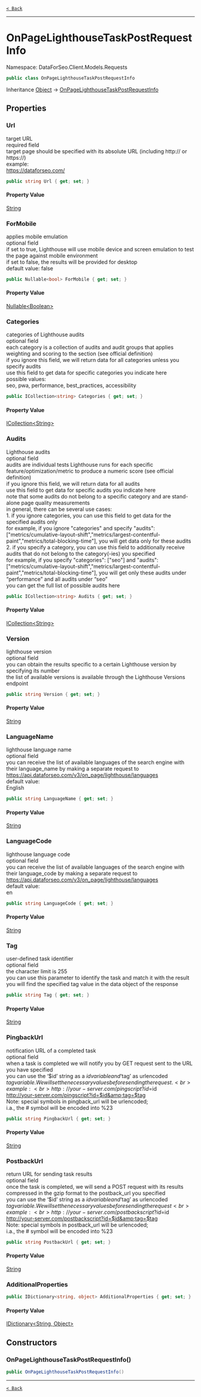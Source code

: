 [`< Back`](./)

---

# OnPageLighthouseTaskPostRequestInfo

Namespace: DataForSeo.Client.Models.Requests

```csharp
public class OnPageLighthouseTaskPostRequestInfo
```

Inheritance [Object](https://docs.microsoft.com/en-us/dotnet/api/system.object) → [OnPageLighthouseTaskPostRequestInfo](./dataforseo.client.models.requests.onpagelighthousetaskpostrequestinfo)

## Properties

### **Url**

target URL
 <br>required field
 <br>target page should be specified with its absolute URL (including http:// or https://)
 <br>example:
 <br>https://dataforseo.com/

```csharp
public string Url { get; set; }
```

#### Property Value

[String](https://docs.microsoft.com/en-us/dotnet/api/system.string)<br>

### **ForMobile**

applies mobile emulation
 <br>optional field
 <br>if set to true, Lighthouse will use mobile device and screen emulation to test the page against mobile environment
 <br>if set to false, the results will be provided for desktop
 <br>default value: false

```csharp
public Nullable<bool> ForMobile { get; set; }
```

#### Property Value

[Nullable&lt;Boolean&gt;](https://docs.microsoft.com/en-us/dotnet/api/system.nullable-1)<br>

### **Categories**

categories of Lighthouse audits
 <br>optional field
 <br>each category is a collection of audits and audit groups that applies weighting and scoring to the section (see official definition)
 <br>if you ignore this field, we will return data for all categories unless you specify audits
 <br>use this field to get data for specific categories you indicate here
 <br>possible values:
 <br>seo, pwa, performance, best_practices, accessibility

```csharp
public ICollection<string> Categories { get; set; }
```

#### Property Value

[ICollection&lt;String&gt;](https://docs.microsoft.com/en-us/dotnet/api/system.collections.generic.icollection-1)<br>

### **Audits**

Lighthouse audits
 <br>optional field
 <br>audits are individual tests Lighthouse runs for each specific feature/optimization/metric to produce a numeric score (see official definition) 
 <br>if you ignore this field, we will return data for all audits
 <br>use this field to get data for specific audits you indicate here
 <br>note that some audits do not belong to a specific category and are stand-alone page quality measurements
 <br>in general, there can be several use cases:
 <br>1. if you ignore categories, you can use this field to get data for the specified audits only
 <br>for example, if you ignore "categories" and specify "audits": ["metrics/cumulative-layout-shift","metrics/largest-contentful-paint","metrics/total-blocking-time"], you will get data only for these audits
 <br>2. if you specify a category, you can use this field to additionally receive audits that do not belong to the category(-ies) you specified
 <br>for example, if you specify "categories": ["seo"] and "audits": ["metrics/cumulative-layout-shift","metrics/largest-contentful-paint","metrics/total-blocking-time"], you will get only these audits under “performance” and all audits under “seo”
 <br>you can get the full list of possible audits here

```csharp
public ICollection<string> Audits { get; set; }
```

#### Property Value

[ICollection&lt;String&gt;](https://docs.microsoft.com/en-us/dotnet/api/system.collections.generic.icollection-1)<br>

### **Version**

lighthouse version
 <br>optional field
 <br>you can obtain the results specific to a certain Lighthouse version by specifying its number
 <br>the list of available versions is available through the Lighthouse Versions endpoint

```csharp
public string Version { get; set; }
```

#### Property Value

[String](https://docs.microsoft.com/en-us/dotnet/api/system.string)<br>

### **LanguageName**

lighthouse language name
 <br>optional field
 <br>you can receive the list of available languages of the search engine with their language_name by making a separate request to https://api.dataforseo.com/v3/on_page/lighthouse/languages
 <br>default value:
 <br>English

```csharp
public string LanguageName { get; set; }
```

#### Property Value

[String](https://docs.microsoft.com/en-us/dotnet/api/system.string)<br>

### **LanguageCode**

lighthouse language code
 <br>optional field
 <br>you can receive the list of available languages of the search engine with their language_code by making a separate request to https://api.dataforseo.com/v3/on_page/lighthouse/languages
 <br>default value:
 <br>en

```csharp
public string LanguageCode { get; set; }
```

#### Property Value

[String](https://docs.microsoft.com/en-us/dotnet/api/system.string)<br>

### **Tag**

user-defined task identifier
 <br>optional field
 <br>the character limit is 255
 <br>you can use this parameter to identify the task and match it with the result
 <br>you will find the specified tag value in the data object of the response

```csharp
public string Tag { get; set; }
```

#### Property Value

[String](https://docs.microsoft.com/en-us/dotnet/api/system.string)<br>

### **PingbackUrl**

notification URL of a completed task
 <br>optional field
 <br>when a task is completed we will notify you by GET request sent to the URL you have specified
 <br>you can use the ‘$id’ string as a $id variable and ‘$tag’ as urlencoded $tag variable. We will set the necessary values before sending the request.
 <br>example:
 <br>http://your-server.com/pingscript?id=$id
 <br>http://your-server.com/pingscript?id=$id&amp;tag=$tag
 <br>Note: special symbols in pingback_url will be urlencoded;
 <br>i.a., the # symbol will be encoded into %23

```csharp
public string PingbackUrl { get; set; }
```

#### Property Value

[String](https://docs.microsoft.com/en-us/dotnet/api/system.string)<br>

### **PostbackUrl**

return URL for sending task results
 <br>optional field
 <br>once the task is completed, we will send a POST request with its results compressed in the gzip format to the postback_url you specified
 <br>you can use the ‘$id’ string as a $id variable and ‘$tag’ as urlencoded $tag variable. We will set the necessary values before sending the request
 <br>example:
 <br>http://your-server.com/postbackscript?id=$id
 <br>http://your-server.com/postbackscript?id=$id&amp;tag=$tag
 <br>Note: special symbols in postback_url will be urlencoded;
 <br>i.a., the # symbol will be encoded into %23

```csharp
public string PostbackUrl { get; set; }
```

#### Property Value

[String](https://docs.microsoft.com/en-us/dotnet/api/system.string)<br>

### **AdditionalProperties**

```csharp
public IDictionary<string, object> AdditionalProperties { get; set; }
```

#### Property Value

[IDictionary&lt;String, Object&gt;](https://docs.microsoft.com/en-us/dotnet/api/system.collections.generic.idictionary-2)<br>

## Constructors

### **OnPageLighthouseTaskPostRequestInfo()**

```csharp
public OnPageLighthouseTaskPostRequestInfo()
```

---

[`< Back`](./)
